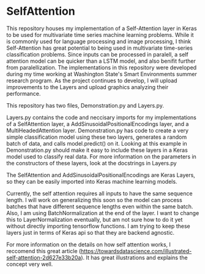 # SelfAttention
This repository houses my implementation of a Self-Attention layer in Keras to be used for multivariate time series machine learning problems. While it is commonly used for language processing and image processing, I think Self-Attention has great potential to being used in multivariate time-series classification problems. Since inputs can be processed in paralell, a self attention model can be quicker than a LSTM model, and also benifit further from paralellization. The implementations in this repository were developed during my time working at Washington State's Smart Environments summer research program. As the project continues to develop, I will upload improvements to the Layers and upload graphics analyzing their performance.



This repository has two files, Demonstration.py and Layers.py. 

Layers.py contains the code and neccisary imports for my implementations of a SelfAttention layer, a AddSinusoidalPositionalEncodings layer, and a MultiHeadedAttention layer. Demonstration.py has code to create a very simple classification model using these two layers, generates a random batch of data, and calls model.predict() on it. Looking at this example in Demonstration.py should make it easy to include these layers in a Keras model used to classify real data. For more information on the parameters in the constructors of these layers, look at the docstrings in Layers.py

The SelfAttention and AddSinusoidalPositionalEncodings are Keras Layers, so they can be easily imported into Keras machine learning models. 

Currently, the self attention requires all inputs to have the same sequence length. I will work on generalizing this soon so the model can process batches that have different sequence lengths even within the same batch. Also, I am using BatchNormalization at the end of the layer. I want to change this to LayerNormalization eventually, but am not sure how to do it yet without directly importing tensorflow functions. I am trying to keep these layers just in terms of Keras api so that they are backend agnostic.

For more information on the details on how self attention works, I reccomend this great article (https://towardsdatascience.com/illustrated-self-attention-2d627e33b20a). It has great illustrations and explains the concept very well.
